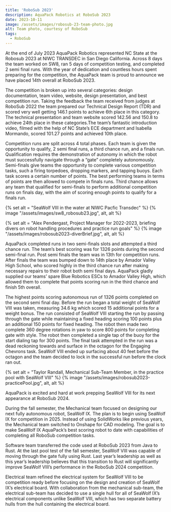 ```yaml
---
title: 'RoboSub 2023'
description: AquaPack Robotics at RoboSub 2023
date: 2023-10-11
image: /assets/images/robosub-23-team-photo.jpg
alt: Team photo, courtesy of RoboSub
tags:
  - RoboSub
---
```


At the end of July 2023 AquaPack Robotics represented NC State at the Robosub 2023 at NIWC TRANSDEC in San Diego California. Across 8 days the team worked on SW8, ran 5 days of competition testing, and completed 2 semi final runs. With the year of dedication and countless hours spent preparing for the competition, the AquaPack team is proud to announce we have placed 14th overall at RoboSub 2023.

The competition is broken up into several categories: design documentation, team video, website, design presentation, and best competition run. Taking the feedback the team received from judges at RoboSub 2022 the team prepared our Technical Design Report (TDR) and scored very well getting 146.1 points to achieve 6th place in this category. The technical presentation and team website scored 142.56 and 150.8 to achieve 24th place in these categories.The team’s fantastic introduction video, filmed with the help of NC State’s ECE department and Isabella Mormando, scored 101.27 points and achieved 10th place.

Competition runs are split across 4 total phases. Each team is given the opportunity to qualify, 2 semi final runs, a third chance run, and a finals run. Qualification requires the demonstration of autonomy in which the robot must successfully navigate through a “gate” completely autonomously. Semi-finals give teams the opportunity to complete various competition tasks, such a firing torpedoes, dropping markers, and tapping buoys. Each task scores a certain number of points. The best performing teams in terms of points are then allowed to compete in finals runs. Third chance allows any team that qualified for semi-finals to perform additional competition runs on finals day, with the aim of scoring enough points to qualify for a finals run.

{% set alt = "SeaWolf VIII in the water at NIWC Pacfic Transdec" %}
{% image "/assets/images/sw8_robosub23.jpg", alt, alt %}

{% set alt = "Alex Pendergast, Project Manager for 2022-2023, briefing divers on robot handling procedures and practice run goals" %}
{% image "/assets/images/robosub2023-diverBrief.jpg", alt, alt %}

AquaPack completed runs in two semi-finals slots and attempted a third chance run. The team’s best scoring was for 1326 points during the second semi-final run. Post semi finals the team was in 13th for competition runs. After finals the team was bumped down to 14th place by Amador Valley High School, who scored highly in the third chance run after making necessary repairs to their robot both semi final days. AquaPack gladly supplied our teams’ spare Blue Robotics ESCs to Amador Valley High, which allowed them to complete that points scoring run in the third chance and finish 5th overall.

The highest points scoring autonomous run of 1326 points completed on the second semi final day. Before the run began a total weight of SeaWolf VIII was taken, measuring 34.6 kg which scored 15 additional points for a weight bonus. The run consisted of SeaWolf VIII starting the run by passing through the gate while maintaining a fixed heading scoring 100 points plus an additional 150 points for fixed heading. The robot then made two complete 360 degree rotations in yaw to score 800 points for completing gate with style. The robot then completed a single tap of the buoy for the start dialing tap for 300 points. The final task attempted in the run was a dead reckoning towards and surface in the octagon for the Engaging Chevrons task. SeaWolf VIII ended up surfacing about 40 feet before the octagon and the team decided to lock in the successful run before the clock ran out.

{% set alt = "Taylor Randall, Mechanical Sub-Team Member, in the practice pool with SeaWolf VIII" %}
{% image "/assets/images/robosub2023-practicePool.jpg", alt, alt %}

AquaPack is excited and hard at work prepping SeaWolf VIII for its next appearance at RoboSub 2024.

During the fall semester, the Mechanical team focused on designing our next fully autonomous robot, SeaWolf IX. The plan is to begin using SeaWolf IX for competition in 2025. Instead of using SolidWorks like previous years, the Mechanical team switched to Onshape for CAD modeling. The goal is to make SeaWolf IX AquaPack’s best scoring robot to date with capabilities of completing all RoboSub competition tasks.

Software team transferred the code used at RoboSub 2023 from Java to Rust. At the last pool test of the fall semester, SeaWolf VIII was capable of moving through the gate fully using Rust. Last year’s leadership as well as this year’s leadership believes that this transition to Rust will significantly improve SeaWolf VIII’s performance in the RoboSub 2024 competition.

Electrical team refined the electrical system for SeaWolf VIII to be competition ready before focusing on the design and creation of SeaWolf IX’s electrical board. With collaboration from the mechanical sub-team, the electrical sub-team has decided to use a single hull for all of SeaWolf IX’s electrical components unlike SeaWolf VIII, which has two separate battery hulls from the hull containing the electrical board.
